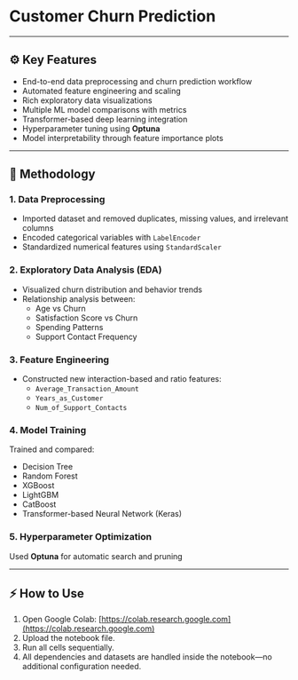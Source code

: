 # Customer Churn Prediction



---

## ⚙️ Key Features
- End-to-end data preprocessing and churn prediction workflow  
- Automated feature engineering and scaling  
- Rich exploratory data visualizations  
- Multiple ML model comparisons with metrics  
- Transformer-based deep learning integration  
- Hyperparameter tuning using **Optuna**  
- Model interpretability through feature importance plots  

---

## 🧩 Methodology

### 1. **Data Preprocessing**
- Imported dataset and removed duplicates, missing values, and irrelevant columns  
- Encoded categorical variables with `LabelEncoder`  
- Standardized numerical features using `StandardScaler`

### 2. **Exploratory Data Analysis (EDA)**
- Visualized churn distribution and behavior trends  
- Relationship analysis between:
  - Age vs Churn  
  - Satisfaction Score vs Churn  
  - Spending Patterns  
  - Support Contact Frequency  

### 3. **Feature Engineering**
- Constructed new interaction-based and ratio features:
  - `Average_Transaction_Amount`
  - `Years_as_Customer`
  - `Num_of_Support_Contacts`

### 4. **Model Training**
Trained and compared:
- Decision Tree  
- Random Forest  
- XGBoost  
- LightGBM  
- CatBoost  
- Transformer-based Neural Network (Keras)

### 5. **Hyperparameter Optimization**
Used **Optuna** for automatic search and pruning



---

## ⚡ How to Use
1. Open Google Colab: [https://colab.research.google.com](https://colab.research.google.com)
2. Upload the notebook file.
3. Run all cells sequentially.
4. All dependencies and datasets are handled inside the notebook—no additional configuration needed.




